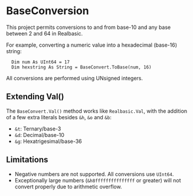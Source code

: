 # BaseConversion
This project permits conversions to and from base-10 and any base between 2 and 64 in Realbasic.

For example, converting a numeric value into a hexadecimal (base-16) string:

```vbnet
  Dim num As UInt64 = 17
  Dim hexstring As String = BaseConvert.ToBase(num, 16)
```

All conversions are performed using UNsigned integers.

## Extending Val()
The `BaseConvert.Val()` method works like `Realbasic.Val`, with the addition of a few extra literals besides `&h`, `&o` and `&b`:

* `&t`: Ternary/base-3
* `&d`: Decimal/base-10
* `&g`: Hexatrigesimal/base-36

## Limitations
* Negative numbers are not supported. All conversions use `UInt64`.
* Exceptionally large numbers (`&h8fffffffffffffff` or greater) will not convert properly due to arithmetic overflow. 

